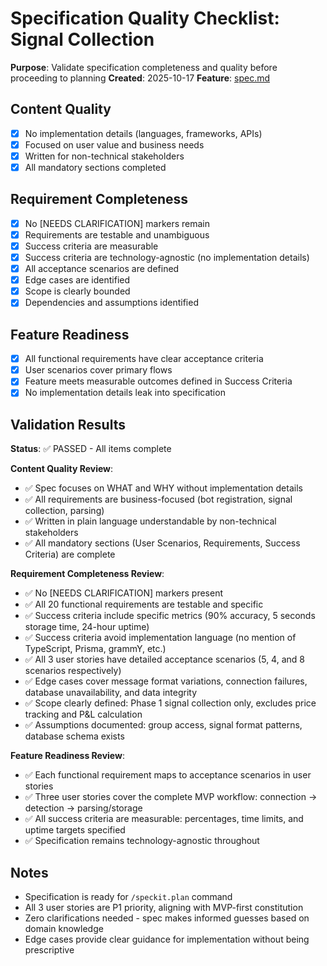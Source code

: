 # Specification Quality Checklist: Signal Collection

**Purpose**: Validate specification completeness and quality before proceeding to planning
**Created**: 2025-10-17
**Feature**: [spec.md](../spec.md)

## Content Quality

- [x] No implementation details (languages, frameworks, APIs)
- [x] Focused on user value and business needs
- [x] Written for non-technical stakeholders
- [x] All mandatory sections completed

## Requirement Completeness

- [x] No [NEEDS CLARIFICATION] markers remain
- [x] Requirements are testable and unambiguous
- [x] Success criteria are measurable
- [x] Success criteria are technology-agnostic (no implementation details)
- [x] All acceptance scenarios are defined
- [x] Edge cases are identified
- [x] Scope is clearly bounded
- [x] Dependencies and assumptions identified

## Feature Readiness

- [x] All functional requirements have clear acceptance criteria
- [x] User scenarios cover primary flows
- [x] Feature meets measurable outcomes defined in Success Criteria
- [x] No implementation details leak into specification

## Validation Results

**Status**: ✅ PASSED - All items complete

**Content Quality Review**:
- ✅ Spec focuses on WHAT and WHY without implementation details
- ✅ All requirements are business-focused (bot registration, signal collection, parsing)
- ✅ Written in plain language understandable by non-technical stakeholders
- ✅ All mandatory sections (User Scenarios, Requirements, Success Criteria) are complete

**Requirement Completeness Review**:
- ✅ No [NEEDS CLARIFICATION] markers present
- ✅ All 20 functional requirements are testable and specific
- ✅ Success criteria include specific metrics (90% accuracy, 5 seconds storage time, 24-hour uptime)
- ✅ Success criteria avoid implementation language (no mention of TypeScript, Prisma, grammY, etc.)
- ✅ All 3 user stories have detailed acceptance scenarios (5, 4, and 8 scenarios respectively)
- ✅ Edge cases cover message format variations, connection failures, database unavailability, and data integrity
- ✅ Scope clearly defined: Phase 1 signal collection only, excludes price tracking and P&L calculation
- ✅ Assumptions documented: group access, signal format patterns, database schema exists

**Feature Readiness Review**:
- ✅ Each functional requirement maps to acceptance scenarios in user stories
- ✅ Three user stories cover the complete MVP workflow: connection → detection → parsing/storage
- ✅ All success criteria are measurable: percentages, time limits, and uptime targets specified
- ✅ Specification remains technology-agnostic throughout

## Notes

- Specification is ready for `/speckit.plan` command
- All 3 user stories are P1 priority, aligning with MVP-first constitution
- Zero clarifications needed - spec makes informed guesses based on domain knowledge
- Edge cases provide clear guidance for implementation without being prescriptive

